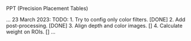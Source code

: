 PPT (Precision Placement Tables)

...
23 March 2023:
TODO:   1. Try to config only color filters.            [DONE]
        2. Add post-processing.                         [DONE]
        3. Align depth and color images.                []
        4. Calculate weight on ROIs.                    []
...